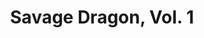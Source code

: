 ---
title: "Savage Dragon, Vol. 1"
issue: 1A
issue_nr: 1
full_title: Baptism Of Fire
subtitle: ""
story_arc: ""
crossover: ""
variant: ""
publisher: Image Comics
creators: 
  - Erik Larsen
release_date: Jul 1992
release_year: 1992
genre:
  - Super-Heroes
format: Comic
pages: 32
signed_by: ""
price: 1.95
---